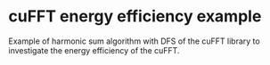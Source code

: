 # cuFFT energy efficiency example
 Example of harmonic sum algorithm with DFS of the cuFFT library to investigate the energy efficiency of the cuFFT.
